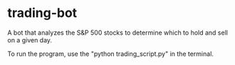 # trading-bot
A bot that analyzes the S&amp;P 500 stocks to determine which to hold and sell on a given day.

To run the program, use the "python trading_script.py" in the terminal.
